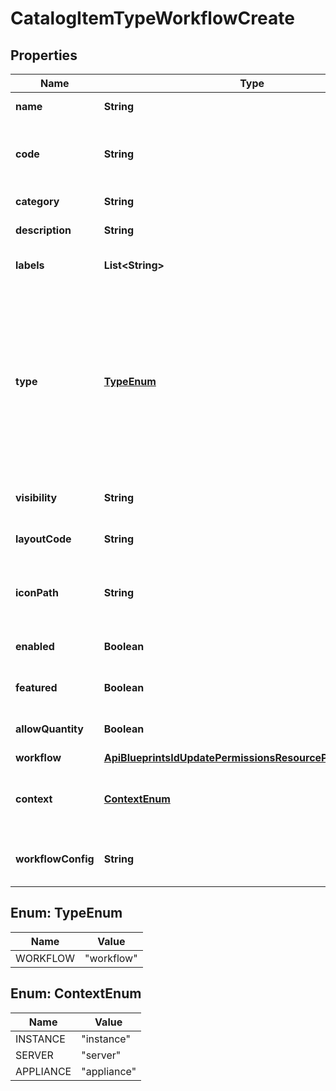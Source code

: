 

# CatalogItemTypeWorkflowCreate

## Properties

Name | Type | Description | Notes
------------ | ------------- | ------------- | -------------
**name** | **String** | Catalog Item Type name |  [optional]
**code** | **String** | Useful shortcode for provisioning naming schemes and export reference. |  [optional]
**category** | **String** | Catalog Item Type category |  [optional]
**description** | **String** | Catalog Item Type description |  [optional]
**labels** | **List&lt;String&gt;** | Array of label strings, can be used for filtering. |  [optional]
**type** | [**TypeEnum**](#TypeEnum) | Type, &#x60;instance&#x60;, &#x60;blueprint&#x60; or &#x60;workflow&#x60;. This determines whether an Instance or App will be provisioned. Instance types require a config and blueprint requires a blueprint and appSpec, while workflow types requires a workflow and context. |  [optional]
**visibility** | **String** | Visibility - Set to public to allow all tenants |  [optional]
**layoutCode** | **String** | Identifier primarily used for Plugin Catalog Item Types |  [optional]
**iconPath** | **String** | Icon Path, relative location of an icon image, eg. /assets/containers-png/nginx.png. |  [optional]
**enabled** | **Boolean** | Can be used to enable / disable the catalog item type. |  [optional]
**featured** | **Boolean** | Can be used to feature the catalog item type. |  [optional]
**allowQuantity** | **Boolean** | Can users order more than one of this item at a time. |  [optional]
**workflow** | [**ApiBlueprintsIdUpdatePermissionsResourcePermissionSites**](ApiBlueprintsIdUpdatePermissionsResourcePermissionSites.md) |  | 
**context** | [**ContextEnum**](#ContextEnum) | Context for running the workflow, determines if a target resource must be selected. |  [optional]
**workflowConfig** | **String** | Configuration object that contains settings for the workflow. |  [optional]



## Enum: TypeEnum

Name | Value
---- | -----
WORKFLOW | &quot;workflow&quot;



## Enum: ContextEnum

Name | Value
---- | -----
INSTANCE | &quot;instance&quot;
SERVER | &quot;server&quot;
APPLIANCE | &quot;appliance&quot;



